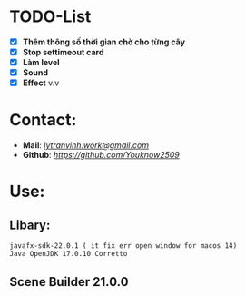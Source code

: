 
# TODO-List
- [x] **Thêm thông số thời gian chờ cho từng cây**
- [x] **Stop settimeout card**
- [x] **Làm level**
- [x] **Sound**
- [x] **Effect**
v.v

# Contact:
- **Mail**: *lytranvinh.work@gmail.com*
- **Github**: *https://github.com/Youknow2509*

# Use:
## Libary:
    javafx-sdk-22.0.1 ( it fix err open window for macos 14) 
    Java OpenJDK 17.0.10 Corretto
## Scene Builder 21.0.0


